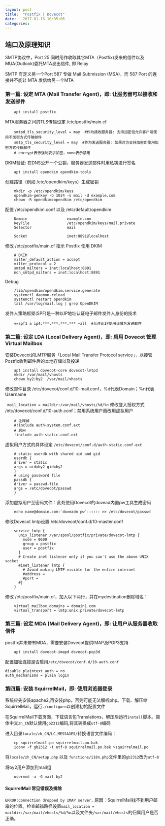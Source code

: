 ```yaml
---
layout: post
title:  "Postfix | Dovecot"
date:   2017-01-16 10:35:06
categories:
---
```


<!--more-->

## 端口及原理知识

SMTP协议中，Port 25 同时用作收取其它MTA（Postfix)发来的信件以及MUA(Outlook)委托MTA发出信件, 即 Relay

SMTP 有定义另一个Port 587 专做 Mail Submission (MSA)，而 587 Port 的连接并不能让 MTA 发信给另一个MTA

### 第一篇: 设定 MTA (Mail Transfer Agent)，即: 让服务器可以接收和发送邮件

```
    apt install postfix
```
MTA服务器之间的TLS传输设定 /etc/postfix/main.cf
```
    smtpd_tls_security_level = may  #作为接收服务器: 支持加密但允许客户端使用不加密方式传输邮件
    smtp_tls_security_level = may  #作为发送服务器: 如果对方支持加密即使用加密方式传输邮件
    # encrypt表示强制要求加密，none表示禁用
```
DKIM验证: 在DNS公开一个公钥，服务器发送邮件时用私钥进行签名
```
    apt install opendkim opendkim-tools
```
创建路径（例如 /etc/opendkim/keys）生成密钥
```
    mkdir -p /etc/opendkim/keys
    opendkim-genkey -b 1024 -s mail -d example.com
    chown -R opendkim:opendkim /etc/opendkim
```
配置 /etc/opendkim.conf 以及 /etc/default/opendkim
```
    Domain                  example.com
    KeyFile                 /etc/opendkim/keys/mail.private
    Selector                mail

    Socket                  inet:8891@localhost
```
修改 /etc/postfix/main.cf 指示 Postfix 使用 DKIM
```
    # DKIM
    milter_default_action = accept
    milter_protocol = 2 
    smtpd_milters = inet:localhost:8891
    non_smtpd_milters = inet:localhost:8891
```
Debug
```
    /lib/opendkim/opendkim.service.generate
    systemctl daemon-reload
    systemctl restart opendkim
    tail /var/log/mail.log | grep OpenDKIM
```
发件人策略框架(SPF)是一种以IP地址认证电子邮件发件人身份的技术
```
    v=spf1 a ip4:***.***.***.*** ~all  #允许此IP使用该域名发送邮件

```
### 第二篇: 设定 LDA (Local Delivery Agent)，即: 启用 Dovecot 管理 Virtual Mailbox

安装Dovecot的LMTP服务「Local Mail Transfer Protocol service」，以接管Postfix收到邮件后的本地存储以及投递
```
    apt install dovecot-core dovecot-lmtpd
    mkdir /var/mail/vhosts
    chown by2:by2  /var/mail/vhosts
```
修改邮件目录 /etc/dovecot/conf.d/10-mail.conf，%d代表Domain；%n代表Username 

   ` mail_location = maildir:/var/mail/vhosts/%d/%n`
修改登入授权方式 /etc/dovecot/conf.d/10-auth.conf；禁用系统用户而改用虚拟用户
```
    # 注释掉
    #!include auth-system.conf.ext
    # 启用
    !include auth-static.conf.ext
```
虚拟用户方式的具体设定 `/etc/dovecot/conf.d/auth-static.conf.ext`
```
    # static userdb with shared uid and gid
    userdb {
    driver = static
    args = uid=by2 gid=by2
    }
    # using password file
    passdb {
    driver = passwd-file
    args = /etc/dovecot/passwd
    }
```
添加虚拟用户至密码文件：此处使用Dovecot的dovead内置pw工具生成密码
```
    echo name@domain.com:`doveadm pw`:::::: >> /etc/dovecot/passwd
```
修改Dovecot lmtp设置 /etc/dovecot/conf.d/10-master.conf
```
    service lmtp {
      unix_listener /var/spool/postfix/private/dovecot-lmtp {
        mode = 0600
        group = postfix
        user = postfix
      }    
      # Create inet listener only if you can't use the above UNIX socket
      #inet_listener lmtp {
        # Avoid making LMTP visible for the entire internet
        #address =
        #port = 
      #}
    }
```
修改 /etc/postfix/main.cf，加入以下两行，并在mydestination删除域名：
```
    virtual_mailbox_domains = domain1.com
    virtual_transport = lmtp:unix:private/dovecot-lmtp
```

### 第三篇: 设定 MDA (Mail Delivery Agent)，即: 让用户从服务器收取信件

postfix并未带有MDA，需要安装Dovecot提供IMAP及POP3支持
```
    apt install dovecot-imapd dovecot-pop3d
```
配置加密连接是否启用`/etc/dovecot/conf.d/10-auth.conf`
```
disable_plaintext_auth = no
auth_mechanisms = plain login
```
### 第四篇: 安装 SquirrelMail，即: 使用浏览器登录

系统应先安装apache2,再安装php，否则可能无法解析php。下载、解压缩SquirrelMail，运行`./configure`以创建初始配置文件

在SquirrelMail下载页面，下载语言包Translations，解压后运行`install`脚本。简体中文`zh_CN`默认使用`gb2312`编码,将其转换成`utf-8`编码

进入目录`locale/zh_CN/LC_MESSAGES/`转换语言文件编码：
```
    cp squirrelmail.po squirrelmail.po.bak
    iconv -f gb2312 -t utf-8 squirrelmail.po.bak >squirrelmail.po 
```
将`locale/zh_CN/setup.php` 以及 `functions/i18n.php`文件里的`gb2312`改为`utf-8`

将by2用户添加到mail组
```
    usermod -a -G mail by2
```
#### SquirrelMail 常见错误及排除
`ERROR:Connection dropped by IMAP server.` 原因：SquirrelMail找不到用户邮箱的位置。检查邮箱路径设置`mail_location = maildir:/var/mail/vhosts/%d/%n`以及文件夹`/var/mail/vhosts`的归属用户是否正确。






